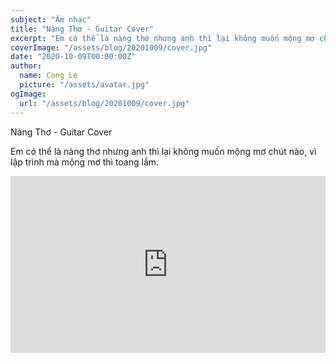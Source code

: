 ```yaml
---
subject: "Âm nhạc"
title: "Nàng Thơ - Guitar Cover"
excerpt: "Em có thể là nàng thơ nhưng anh thì lại không muốn mộng mơ chút nào, vì lập trình mà mộng mơ thì toang lắm"
coverImage: "/assets/blog/20201009/cover.jpg"
date: "2020-10-09T00:00:00Z"
author:
  name: Cong Le
  picture: "/assets/avatar.jpg"
ogImage:
  url: "/assets/blog/20201009/cover.jpg"
---
```


Nàng Thơ - Guitar Cover

Em có thể là nàng thơ nhưng anh thì lại không muốn mộng mơ chút nào, vì lập trình mà mộng mơ thì toang lắm.

<div class="video-container" style="position: relative; padding-bottom: 56.25%; /* 16:9 ratio */ height: 0; overflow: hidden;">
  <iframe 
    style="position: absolute; top: 0; left: 0; width: 100%; height: 100%;"
    src="https://www.youtube.com/embed/JQseWh5bavo" 
    frameborder="0" 
    allow="accelerometer; autoplay; clipboard-write; encrypted-media; gyroscope; picture-in-picture; web-share" 
    allowfullscreen>
  </iframe>
</div>
